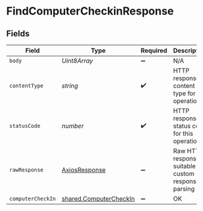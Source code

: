 # FindComputerCheckinResponse


## Fields

| Field                                                                   | Type                                                                    | Required                                                                | Description                                                             |
| ----------------------------------------------------------------------- | ----------------------------------------------------------------------- | ----------------------------------------------------------------------- | ----------------------------------------------------------------------- |
| `body`                                                                  | *Uint8Array*                                                            | :heavy_minus_sign:                                                      | N/A                                                                     |
| `contentType`                                                           | *string*                                                                | :heavy_check_mark:                                                      | HTTP response content type for this operation                           |
| `statusCode`                                                            | *number*                                                                | :heavy_check_mark:                                                      | HTTP response status code for this operation                            |
| `rawResponse`                                                           | [AxiosResponse](https://axios-http.com/docs/res_schema)                 | :heavy_minus_sign:                                                      | Raw HTTP response; suitable for custom response parsing                 |
| `computerCheckIn`                                                       | [shared.ComputerCheckIn](../../../sdk/models/shared/computercheckin.md) | :heavy_minus_sign:                                                      | OK                                                                      |
